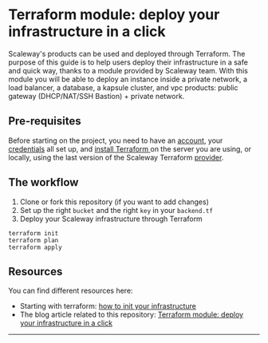 # Terraform module: deploy your infrastructure in a click

Scaleway's products can be used and deployed through Terraform.
The purpose of this guide is to help users deploy their infrastructure in a safe and quick way, thanks to a module provided by Scaleway team.
With this module you will be able to deploy an instance inside a private network, a load balancer, a database, a kapsule cluster, and vpc products: public gateway (DHCP/NAT/SSH Bastion) + private network.

## Pre-requisites

Before starting on the project, you need to have an [account](https://www.scaleway.com/en/docs/console/my-account/how-to/create-an-account/), your [credentials](https://www.scaleway.com/en/docs/console/my-account/concepts/#api-key) all set up, and [install Terraform ](https://learn.hashicorp.com/tutorials/terraform/install-cli) on the server you are using, or locally, using  the last version of the Scaleway Terraform [provider](https://registry.terraform.io/providers/scaleway/scaleway/latest/docs).


## The workflow

1. Clone or fork this repository (if you want to add changes)
2. Set up the right ``bucket`` and the right ``key`` in your `backend.tf`
3. Deploy your Scaleway infrastructure through Terraform
```
terraform init
terraform plan
terraform apply
```

## Resources

You can find different resources here:
- Starting with terraform: [how to init your infrastructure](https://blog.scaleway.com/terraform-how-to-init-your-infrastructure/)
- The blog article related to this repository: [Terraform module: deploy your infrastructure in a click]()
---